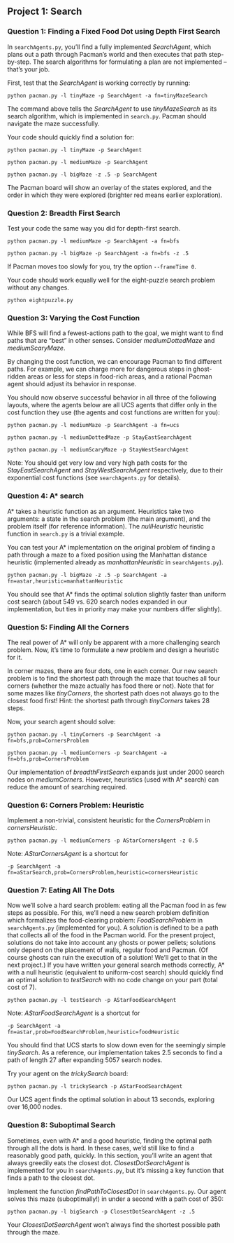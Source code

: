 ## Project 1: Search

### Question 1: Finding a Fixed Food Dot using Depth First Search
In `searchAgents.py`, you’ll find a fully implemented _SearchAgent_, which plans out a path through Pacman’s world and then executes that path step-by-step. The search algorithms for formulating a plan are not implemented – that’s your job.

First, test that the _SearchAgent_ is working correctly by running:
```
python pacman.py -l tinyMaze -p SearchAgent -a fn=tinyMazeSearch
```
The command above tells the _SearchAgent_ to use _tinyMazeSearch_ as its search algorithm, which is implemented in `search.py`. Pacman should navigate the maze successfully.

Your code should quickly find a solution for:
```
python pacman.py -l tinyMaze -p SearchAgent
```
```
python pacman.py -l mediumMaze -p SearchAgent
```
```
python pacman.py -l bigMaze -z .5 -p SearchAgent
```
The Pacman board will show an overlay of the states explored, and the order in which they were explored (brighter red means earlier exploration).

### Question 2: Breadth First Search
Test your code the same way you did for depth-first search.
```
python pacman.py -l mediumMaze -p SearchAgent -a fn=bfs
```
```
python pacman.py -l bigMaze -p SearchAgent -a fn=bfs -z .5
```
 If Pacman moves too slowly for you, try the option `--frameTime 0`.
 
 Your code should work equally well for the eight-puzzle search problem without any changes.
 ```
 python eightpuzzle.py
 ```
 
 ### Question 3: Varying the Cost Function
 While BFS will find a fewest-actions path to the goal, we might want to find paths that are “best” in other senses. Consider _mediumDottedMaze_ and _mediumScaryMaze_.
 
 By changing the cost function, we can encourage Pacman to find different paths. For example, we can charge more for dangerous steps in ghost-ridden areas or less for steps in food-rich areas, and a rational Pacman agent should adjust its behavior in response.
 
 You should now observe successful behavior in all three of the following layouts, where the agents below are all UCS agents that differ only in the cost function they use (the agents and cost functions are written for you):
 ```
 python pacman.py -l mediumMaze -p SearchAgent -a fn=ucs
 ```
 ```
 python pacman.py -l mediumDottedMaze -p StayEastSearchAgent
 ```
 ```
 python pacman.py -l mediumScaryMaze -p StayWestSearchAgent
 ```
 Note: You should get very low and very high path costs for the _StayEastSearchAgent_ and _StayWestSearchAgent_ respectively, due to their exponential cost functions (see `searchAgents.py` for details).
 
 ### Question 4: A* search
 A* takes a heuristic function as an argument. Heuristics take two arguments: a state in the search problem (the main argument), and the problem itself (for reference information). The _nullHeuristic_ heuristic function in `search.py` is a trivial example.
 
 You can test your A* implementation on the original problem of finding a path through a maze to a fixed position using the Manhattan distance heuristic (implemented already as _manhattanHeuristic_ in `searchAgents.py`).
 ```
 python pacman.py -l bigMaze -z .5 -p SearchAgent -a fn=astar,heuristic=manhattanHeuristic
 ```
 You should see that A* finds the optimal solution slightly faster than uniform cost search (about 549 vs. 620 search nodes expanded in our implementation, but ties in priority may make your numbers differ slightly).
 
 ### Question 5: Finding All the Corners
 The real power of A* will only be apparent with a more challenging search problem. Now, it’s time to formulate a new problem and design a heuristic for it.
 
 In corner mazes, there are four dots, one in each corner. Our new search problem is to find the shortest path through the maze that touches all four corners (whether the maze actually has food there or not). Note that for some mazes like _tinyCorners_, the shortest path does not always go to the closest food first! Hint: the shortest path through _tinyCorners_ takes 28 steps.
 
 Now, your search agent should solve:
 ```
 python pacman.py -l tinyCorners -p SearchAgent -a fn=bfs,prob=CornersProblem
 ```
 ```
 python pacman.py -l mediumCorners -p SearchAgent -a fn=bfs,prob=CornersProblem
 ```
 Our implementation of _breadthFirstSearch_ expands just under 2000 search nodes on _mediumCorners_. However, heuristics (used with A* search) can reduce the amount of searching required. 
 
 ### Question 6: Corners Problem: Heuristic
 Implement a non-trivial, consistent heuristic for the _CornersProblem_ in _cornersHeuristic_.
 ```
 python pacman.py -l mediumCorners -p AStarCornersAgent -z 0.5
 ```
 Note: _AStarCornersAgent_ is a shortcut for
 ```
 -p SearchAgent -a fn=aStarSearch,prob=CornersProblem,heuristic=cornersHeuristic
 ```
 
 ### Question 7: Eating All The Dots
 Now we’ll solve a hard search problem: eating all the Pacman food in as few steps as possible. For this, we’ll need a new search problem definition which formalizes the food-clearing problem: _FoodSearchProblem_ in `searchAgents.py` (implemented for you). A solution is defined to be a path that collects all of the food in the Pacman world. For the present project, solutions do not take into account any ghosts or power pellets; solutions only depend on the placement of walls, regular food and Pacman. (Of course ghosts can ruin the execution of a solution! We’ll get to that in the next project.) If you have written your general search methods correctly, A* with a null heuristic (equivalent to uniform-cost search) should quickly find an optimal solution to _testSearch_ with no code change on your part (total cost of 7).
 ```
 python pacman.py -l testSearch -p AStarFoodSearchAgent
 ```
 Note: _AStarFoodSearchAgent_ is a shortcut for
 ```
 -p SearchAgent -a fn=astar,prob=FoodSearchProblem,heuristic=foodHeuristic
 ```
 You should find that UCS starts to slow down even for the seemingly simple _tinySearch_. As a reference, our implementation takes 2.5 seconds to find a path of length 27 after expanding 5057 search nodes.
 
 Try your agent on the _trickySearch_ board:
 ```
 python pacman.py -l trickySearch -p AStarFoodSearchAgent
 ```
 Our UCS agent finds the optimal solution in about 13 seconds, exploring over 16,000 nodes.
 
 ### Question 8: Suboptimal Search
 Sometimes, even with A* and a good heuristic, finding the optimal path through all the dots is hard. In these cases, we’d still like to find a reasonably good path, quickly. In this section, you’ll write an agent that always greedily eats the closest dot. _ClosestDotSearchAgent_ is implemented for you in `searchAgents.py`, but it’s missing a key function that finds a path to the closest dot.
 
 Implement the function _findPathToClosestDot_ in `searchAgents.py`. Our agent solves this maze (suboptimally!) in under a second with a path cost of 350:
 ```
 python pacman.py -l bigSearch -p ClosestDotSearchAgent -z .5
 ```
 Your _ClosestDotSearchAgent_ won’t always find the shortest possible path through the maze.
 
